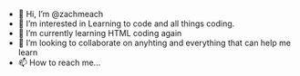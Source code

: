 - 👋 Hi, I’m @zachmeach
- 👀 I’m interested in Learning to code and all things coding.
- 🌱 I’m currently learning HTML coding again
- 💞️ I’m looking to collaborate on anyhting and everything that can help me learn
- 📫 How to reach me...

<!---
zachmeach/zachmeach is a ✨ special ✨ repository because its `README.md` (this file) appears on your GitHub profile.
You can click the Preview link to take a look at your changes.
--->
